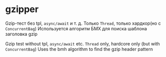 # gzipper

Gzip-тест без tpl, <code>async/await</code> и т. д.
Только <code>Thread</code>, только хардкор(но с <code>ConcurrentBag</code>) 
Используется алгоритм БМХ для поиска шаблона заголовка gzip

Gzip test without tpl, <code>async/await</code> etc.
<code>Thread</code> only, hardcore only (but with <code>ConcurrentBag</code>)
Uses the bmh algorithm to find the gzip header pattern